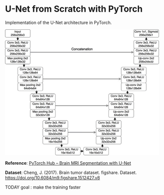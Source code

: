 # U-Net from Scratch with PyTorch

Implementation of the U-Net architecture in PyTorch.

![U-Net Architecture](unet_brain_mri-1024x837.png)

**Reference**: [PyTorch Hub – Brain MRI Segmentation with U-Net](https://pytorch.org/hub/mateuszbuda_brain-segmentation-pytorch_unet/)

**Dataset**: Cheng, J. (2017). Brain tumor dataset. figshare. Dataset. https://doi.org/10.6084/m9.figshare.1512427.v8

TODAY goal : make the training faster